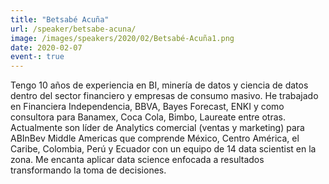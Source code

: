 ```yaml
---
title: "Betsabé Acuña"
url: /speaker/betsabe-acuna/
image: /images/speakers/2020/02/Betsabé-Acuña1.png
date: 2020-02-07
event-: true
---
```


Tengo 10 años de experiencia en BI, minería de datos y ciencia de datos dentro del sector financiero y empresas de consumo masivo. He trabajado en Financiera Independencia, BBVA, Bayes Forecast, ENKI y como consultora para Banamex, Coca Cola, Bimbo, Laureate entre otras. Actualmente son líder de Analytics comercial (ventas y marketing) para ABInBev Middle Americas que comprende México, Centro América, el Caribe, Colombia, Perú y Ecuador con un equipo de 14 data scientist en la zona. Me encanta aplicar data science enfocada a resultados transformando la toma de decisiones.